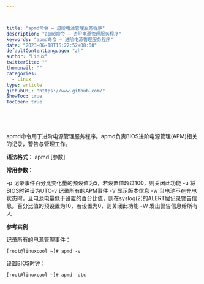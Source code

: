 ```yaml
---



title: "apmd命令 – 进阶电源管理服务程序"
description: "apmd命令 – 进阶电源管理服务程序"
keywords: "apmd命令 – 进阶电源管理服务程序"
date: "2023-06-18T16:22:52+08:00"
defaultContentLanguage: "zh"
author: "Linux"
twitterSite: ""
thumbnail: ""
categories:
  - Linux
type: article
githubURL: "https://www.github.com/"
ShowToc: true
TocOpen: true



---
```


apmd命令用于进阶电源管理服务程序。apmd负责BIOS进阶电源管理(APM)相关的记录，警告与管理工作。

**语法格式：** apmd [参数]

**常用参数：**

-p 记录事件百分比变化量的预设值为5，若设置值超过100，则关闭此功能 -u 将BIOS时钟设为UTC-v 记录所有的APM事件 -V 显示版本信息 -w 当电池不在充电状态时，且电池电量低于设置的百分比值，则在syslog(2)的ALERT层记录警告信息。百分比值的预设置为10，若设置为0，则关闭此功能 -W 发出警告信息给所有人

**参考实例**

记录所有的电源管理事件：

```
[root@linuxcool ~]# apmd -v
```

设置BIOS时钟：

```
[root@linuxcool ~]# apmd -utc
```